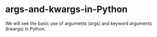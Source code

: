 # args-and-kwargs-in-Python
We will see the basic use of arguments (args) and keyword arguments (kwargs) in Python.
